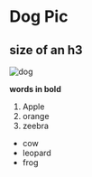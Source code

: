 # Dog Pic

## size of an h3

![dog](https://kb.rspca.org.au/wp-content/uploads/2018/11/golder-retriever-puppy.jpeg)

**words in bold**

1. Apple
2. orange
3. zeebra

- cow
- leopard
- frog
